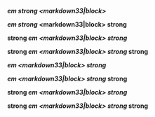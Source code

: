 ___em strong <markdown33|block>___

___em strong_ <markdown33|block> strong__

__strong _em <markdown33|block> strong___

__strong _em <markdown33|block> strong_ strong__

***em <markdown33|block> strong***

***em <markdown33|block> strong* strong**

**strong *em <markdown33|block> strong***

**strong *em <markdown33|block> strong* strong**